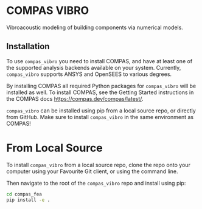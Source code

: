



# COMPAS VIBRO

<!-- [![GitHub - License](https://img.shields.io/github/license/compas-dev/compas_cgal.svg)](https://github.com/compas-dev/compas_cgal)
[![Conda - Latest Release](https://anaconda.org/conda-forge/compas_cgal/badges/version.svg)](https://anaconda.org/conda-forge/compas_cgal) -->

Vibroacoustic modeling of building components via numerical models. 

<!-- More information is available in the docs:
<https://compas.dev/compas_cgal/> -->

## Installation

To use `compas_vibro` you need to install COMPAS, and have at least one of the supported analysis backends available on your system. Currently, `compas_vibro` supports ANSYS and OpenSEES to various degrees. 

By installing COMPAS all required Python packages for `compas_vibro` will be installed as well. To install COMPAS, see the Getting Started instructions in the COMPAS docs <https://compas.dev/compas/latest/>.

`compas_vibro` can be installed using pip from a local source repo, or directly from GitHub. Make sure to install `compas_vibro` in the same environment as COMPAS!


# From Local Source

To install `compas_vibro` from a local source repo, clone the repo onto your computer using your Favourite Git client, or using the command line.

Then navigate to the root of the `compas_vibro` repo and install using pip:

```bash
cd compas_fea
pip install -e .
```


<!-- `compas_cgal` is available via `conda-forge` for Windows, OSX, and Linux,
and can be installed using `conda`.

```bash
conda install COMPAS compas_cgal
``` -->

<!-- ## Usage

Currently, the following functions are available:

* `boolean_union`
* `boolean_difference`
* `boolean_intersection`
* `intersection_mesh_mesh`
* `remesh`
* `slice_mesh`

These functions can be used directly from `compas_cgal`
or from `compas.geometry` through the plugin mechanism in COMPAS.

For examples, see <https://compas.dev/compas_cgal/latest/examples.html>.

## Contribute

See [CONTRIBUTING](CONTRIBUTING.md) for more information.

## License

`compas_cgal` is released under the LGPL 3.0 to be compatible with the license of CGAL. -->
